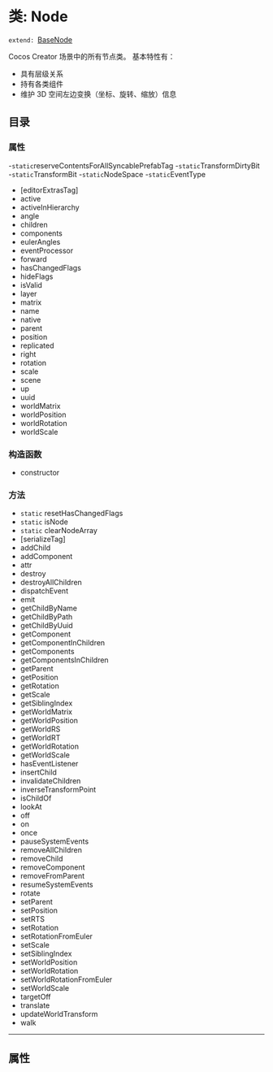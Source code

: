 # 类: Node
`extend: `[BaseNode](https://github.com/Stone-roar/blogs/edit/main/Cocos%20creator%20%E5%AD%A6%E4%B9%A0%E7%AC%94%E8%AE%B0/api/Modules:%20scene-graph/class/BaseNode.md "Node基类")

Cocos Creator 场景中的所有节点类。 基本特性有：

- 具有层级关系
- 持有各类组件
- 维护 3D 空间左边变换（坐标、旋转、缩放）信息

## 目录
### 属性
-`static`reserveContentsForAllSyncablePrefabTag
-`static`TransformDirtyBit
-`static`TransformBit
-`static`NodeSpace
-`static`EventType
- [editorExtrasTag]
- active
- activeInHierarchy
- angle
- children
- components
- eulerAngles
- eventProcessor
- forward
- hasChangedFlags
- hideFlags
- isValid
- layer
- matrix
- name
- native
- parent
- position
- replicated
- right
- rotation
- scale
- scene
- up
- uuid
- worldMatrix
- worldPosition
- worldRotation
- worldScale

### 构造函数
- constructor

### 方法
- `static` resetHasChangedFlags
- `static` isNode
- `static` clearNodeArray
- [serializeTag]
- addChild
- addComponent
- attr
- destroy
- destroyAllChildren
- dispatchEvent
- emit
- getChildByName
- getChildByPath
- getChildByUuid
- getComponent
- getComponentInChildren
- getComponents
- getComponentsInChildren
- getParent
- getPosition
- getRotation
- getScale
- getSiblingIndex
- getWorldMatrix
- getWorldPosition
- getWorldRS
- getWorldRT
- getWorldRotation
- getWorldScale
- hasEventListener
- insertChild
- invalidateChildren
- inverseTransformPoint
- isChildOf
- lookAt
- off
- on
- once
- pauseSystemEvents
- removeAllChildren
- removeChild
- removeComponent
- removeFromParent
- resumeSystemEvents
- rotate
- setParent
- setPosition
- setRTS
- setRotation
- setRotationFromEuler
- setScale
- setSiblingIndex
- setWorldPosition
- setWorldRotation
- setWorldRotationFromEuler
- setWorldScale
- targetOff
- translate
- updateWorldTransform
- walk
----------
## 属性
